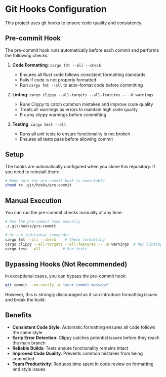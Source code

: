 # Git Hooks Configuration

This project uses git hooks to ensure code quality and consistency.

## Pre-commit Hook

The pre-commit hook runs automatically before each commit and performs the following checks:

1. **Code Formatting**: `cargo fmt --all --check`
   - Ensures all Rust code follows consistent formatting standards
   - Fails if code is not properly formatted
   - Run `cargo fmt --all` to auto-format code before committing

2. **Linting**: `cargo clippy --all-targets --all-features -- -D warnings`
   - Runs Clippy to catch common mistakes and improve code quality
   - Treats all warnings as errors to maintain high code quality
   - Fix any clippy warnings before committing

3. **Testing**: `cargo test --all`
   - Runs all unit tests to ensure functionality is not broken
   - Ensures all tests pass before allowing commit

## Setup

The hooks are automatically configured when you clone this repository. If you need to reinstall them:

```bash
# Make sure the pre-commit hook is executable
chmod +x .git/hooks/pre-commit
```

## Manual Execution

You can run the pre-commit checks manually at any time:

```bash
# Run the pre-commit hook manually
./.git/hooks/pre-commit

# Or run individual commands:
cargo fmt --all --check    # Check formatting
cargo clippy --all-targets --all-features -- -D warnings  # Run linting
cargo test --all          # Run tests
```

## Bypassing Hooks (Not Recommended)

In exceptional cases, you can bypass the pre-commit hook:

```bash
git commit --no-verify -m "your commit message"
```

However, this is strongly discouraged as it can introduce formatting issues and break the build.

## Benefits

- **Consistent Code Style**: Automatic formatting ensures all code follows the same style
- **Early Error Detection**: Clippy catches potential issues before they reach the main branch
- **Reliable Builds**: Tests ensure functionality remains intact
- **Improved Code Quality**: Prevents common mistakes from being committed
- **Team Productivity**: Reduces time spent in code review on formatting and style issues